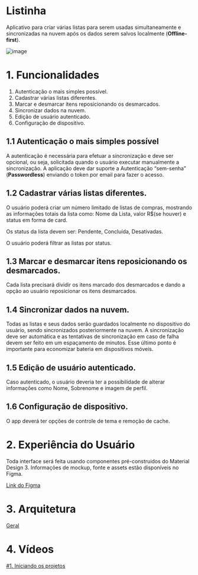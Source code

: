 # Listinha

Aplicativo para criar várias listas para serem usadas simultaneamente e sincronizadas na nuvem após os dados serem salvos localmente (**Offline-first**).

![image](app.png)

# 1. Funcionalidades

1. Autenticação o mais simples possível.
2. Cadastrar várias listas diferentes.
3. Marcar e desmarcar itens reposicionando os desmarcados.
4. Sincronizar dados na nuvem.
5. Edição de usuário autenticado.
6. Configuração de dispositivo.

## 1.1 Autenticação o mais simples possível

A autenticação é necessária para efetuar a sincronização e deve ser opcional, ou seja, solicitada quando o usuário executar manualmente a sincronização.
A aplicação deve dar suporte a Autenticação “sem-senha” (**Passwordless**) enviando o token por email para fazer o acesso.

## 1.2 Cadastrar várias listas diferentes.

O usuário poderá criar um número limitado de listas de compras, mostrando as informações totais da lista como: Nome da Lista, valor R$(se houver) e status em forma de card.

Os status da lista devem ser: Pendente, Concluída, Desativadas.

O usuário poderá filtrar as listas por status.

## 1.3 Marcar e desmarcar itens reposicionando os desmarcados.

Cada lista precisará dividir os itens marcado dos desmarcados e dando a opção ao usuário reposicionar os itens desmarcados.

## 1.4 Sincronizar dados na nuvem.

Todas as listas e seus dados serão guardados localmente no dispositivo do usuário, sendo sincronizados posteriormente na nuvem. A sincronização deve ser automática e as tentativas de sincronização em caso de falha devem ser feito em um espaçamento de minutos. Esse último ponto é importante para economizar bateria em dispositivos móveis.

## 1.5 Edição de usuário autenticado.

Caso autenticado, o usuário deveria ter a possibilidade de alterar informações como Nome, Sobrenome e imagem de perfil.

## 1.6 Configuração de dispositivo.

O app deverá ter opções de controle de tema e remoção de cache.


# 2. Experiência do Usuário

Toda interface será feita usando componentes pré-construidos do Material Design 3.
Informações de mockup, fonte e assets estão disponíveis no Figma.

[Link do Figma](https://www.figma.com/file/xSoyauWGMb25dsQCBrhPa5/Listinha?node-id=53095%3A27267&t=9eobg3NOs476wXmo-1)


# 3. Arquitetura

[Geral](ARCHITECTURE.md)


# 4. Vídeos

[#1. Iniciando os projetos](https://youtu.be/Y9QwJewv50w)